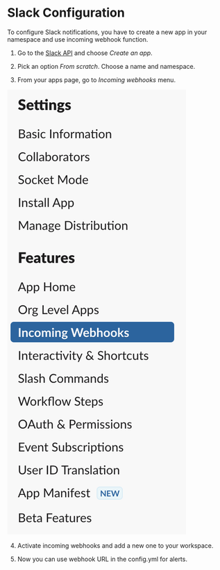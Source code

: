 # Slack Configuration

To configure Slack notifications, you have to create a new app in your namespace and use incoming webhook function. 

1. Go to the [Slack API](https://api.slack.com) and choose *Create an app*.

2. Pick an option *From scratch*. Choose a name and namespace.

3. From your apps page, go to *Incoming webhooks* menu.

![webhook](img/sl_webhook.png)

4. Activate incoming webhooks and add a new one to your workspace.

5. Now you can use webhook URL in the config.yml for alerts.